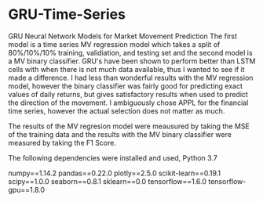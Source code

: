 # GRU-Time-Series
GRU Neural Network Models for Market Movement Prediction
The first model is a time series MV regression model which takes a split of 80%/10%/10% training, validiation, and testing set and the second model is a MV binary classifier. GRU's have been shown to perform better than LSTM cells with when there is not much data available, thus I wanted to see if it made a difference. 
I had less than wonderful results with the MV regression model, however the binary classifier was fairly good for predicting exact values of daily returns, but gives satisfactory results when used to predict the direction of the movement.
I ambiguously chose APPL for the financial time series, however the actual selection does not matter as much. 

The results of the MV regresion model were meausured by taking the MSE of the training data and the results with the MV binary classifier were measured by taking the F1 Score. 

The following dependencies were installed and used, Python 3.7

numpy==1.14.2 
pandas==0.22.0 
plotly==2.5.0 
scikit-learn==0.19.1 
scipy==1.0.0 
seaborn==0.8.1 
sklearn==0.0 
tensorflow==1.6.0 
tensorflow-gpu==1.8.0 
